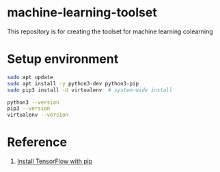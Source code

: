 # machine-learning-toolset

This repository is for creating the toolset for machine learning colearning

# Setup environment

``` bash
sudo apt update
sudo apt install -y python3-dev python3-pip
sudo pip3 install -U virtualenv  # system-wide install

python3 --version
pip3 --version
virtualenv --version


```


# Reference

1. [Install TensorFlow with pip](https://www.tensorflow.org/install/pip)
